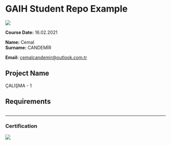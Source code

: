 # GAIH Student Repo Example
![](img/logo.png)

**Course Date:** 16.02.2021

**Name:** Cemal  
**Surname:** CANDEMİR 

**Email:** cemalcandemir@outlook.com.tr
 

## Project Name

ÇALIŞMA - 1

## Requirements
```
```
---

### Certification
![](img/certificate_ex.png)

